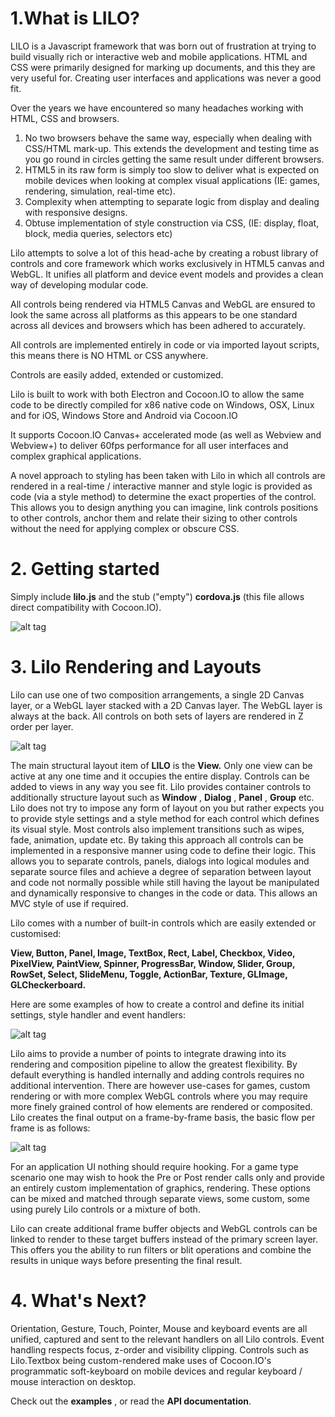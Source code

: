 # 1.What is LILO?

LILO is a Javascript framework that was born out of frustration at trying to build visually rich or interactive web and mobile applications. HTML and CSS were primarily designed for marking up documents, and this they are very useful for. Creating user interfaces and applications was never a good fit.

Over the years we have encountered so many headaches working with HTML, CSS and browsers.

1. No two browsers behave the same way, especially when dealing with CSS/HTML mark-up.
This extends the development and testing time as you go round in circles getting the same result under different browsers.
2. HTML5 in its raw form is simply too slow to deliver what is expected on mobile devices when looking at complex visual applications (IE: games, rendering, simulation, real-time etc).
3. Complexity when attempting to separate logic from display and dealing with responsive designs.
4. Obtuse implementation of style construction via CSS, (IE: display, float, block, media queries, selectors etc)

Lilo attempts to solve a lot of this head-ache by creating a robust library of controls and core framework which works exclusively in HTML5 canvas and WebGL. It unifies all platform and device event models and provides a clean way of developing modular code.

All controls being rendered via HTML5 Canvas and WebGL are ensured to look the same across all platforms as this appears to be one standard across all devices and browsers which has been adhered to accurately.

All controls are implemented entirely in code or via imported layout scripts, this means there is NO HTML or CSS anywhere.

Controls are easily added, extended or customized.

Lilo is built to work with both Electron and Cocoon.IO to allow the same code to be directly compiled for x86 native code on Windows, OSX, Linux and for iOS, Windows Store and Android via Cocoon.IO

It supports Cocoon.IO Canvas+ accelerated mode (as well as Webview and Webview+) to deliver 60fps performance for all user interfaces and complex graphical applications.

A novel approach to styling has been taken with Lilo in which all controls are rendered in a real-time / interactive manner and style logic is provided as code (via a style method) to determine the exact properties of the control. This allows you to design anything you can imagine, link controls positions to other controls, anchor them and relate their sizing to other controls without the need for applying complex or obscure CSS.





# 2. Getting started

Simply include **lilo.js** and the stub (&quot;empty&quot;) **cordova.js** (this file allows direct compatibility with Cocoon.IO).

![alt tag](http://www.terraspace.co.uk/gfx/doc3.png)








# 3. Lilo Rendering and Layouts

Lilo can use one of two composition arrangements, a single 2D Canvas layer, or a WebGL layer stacked with a 2D Canvas layer. The WebGL layer is always at the back. All controls on both sets of layers are rendered in Z order per layer.

![alt tag](http://www.terraspace.co.uk/gfx/doc2.png)

The main structural layout item of **LILO** is the **View.** Only one view can be active at any one time and it occupies the entire display. Controls can be added to views in any way you see fit. Lilo provides container controls to additionally structure layout such as **Window** , **Dialog** , **Panel** , **Group** etc. Lilo does not try to impose any form of layout on you but rather expects you to provide style settings and a style method for each control which defines its visual style. Most controls also implement transitions such as wipes, fade, animation, update etc. By taking this approach all controls can be implemented in a responsive manner using code to define their logic. This allows you to separate controls, panels, dialogs into logical modules and separate source files and achieve a degree of separation between layout and code not normally possible while still having the layout be manipulated and dynamically responsive to changes in the code or data. This allows an MVC style of use if required.

Lilo comes with a number of built-in controls which are easily extended or customised:

**View, Button, Panel, Image, TextBox, Rect, Label, Checkbox, Video, PixelView, PaintView, Spinner, ProgressBar, Window, Slider, Group, RowSet, Select, SlideMenu, Toggle, ActionBar, Texture, GLImage, GLCheckerboard.**









Here are some examples of how to create a control and define its initial settings, style handler and event handlers:

![alt tag](http://www.terraspace.co.uk/gfx/code-0.png)

Lilo aims to provide a number of points to integrate drawing into its rendering and composition pipeline to allow the greatest flexibility. By default everything is handled internally and adding controls requires no additional intervention. There are however use-cases for games, custom rendering or with more complex WebGL controls where you may require more finely grained control of how elements are rendered or composited. Lilo creates the final output on a frame-by-frame basis, the basic flow per frame is as follows:

![alt tag](http://www.terraspace.co.uk/gfx/doc1.png)

For an application UI nothing should require hooking. For a game type scenario one may wish to hook the Pre or Post render calls only and provide an entirely custom implementation of graphics, rendering. These options can be mixed and matched through separate views, some custom, some using purely Lilo controls or a mixture of both.

Lilo can create additional frame buffer objects and WebGL controls can be linked to render to these target buffers instead of the primary screen layer. This offers you the ability to run filters or blit operations and combine the results in unique ways before presenting the final result.

# 4. What&#39;s Next?

Orientation, Gesture, Touch, Pointer, Mouse and keyboard events are all unified, captured and sent to the relevant handlers on all Lilo controls. Event handling respects focus, z-order and visibility clipping. Controls such as Lilo.Textbox being custom-rendered make uses of Cocoon.IO&#39;s programmatic soft-keyboard on mobile devices and regular keyboard / mouse interaction on desktop.

Check out the **examples** , or read the **API documentation**.